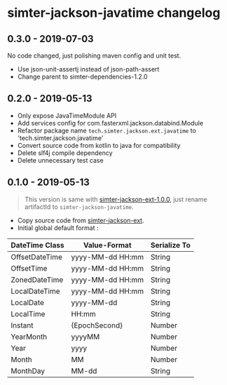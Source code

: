 # simter-jackson-javatime changelog

## 0.3.0 - 2019-07-03

No code changed, just polishing maven config and unit test.

- Use json-unit-assertj instead of json-path-assert
- Change parent to simter-dependencies-1.2.0

## 0.2.0 - 2019-05-13

- Only expose JavaTimeModule API
- Add services config for com.fasterxml.jackson.databind.Module
- Refactor package name `tech.simter.jackson.ext.javatime` to 'tech.simter.jackson.javatime'
- Convert source code from kotlin to java for compatibility
- Delete slf4j compile dependency
- Delete unnecessary test case

## 0.1.0 - 2019-05-13

> This version is same with [simter-jackson-ext-1.0.0], just rename artifactId to `simter-jackson-javatime`.

- Copy source code from [simter-jackson-ext].
- Initial global default format :

| DateTime Class | Value-Format     | Serialize To |
|----------------|------------------|--------------|
| OffsetDateTime | yyyy-MM-dd HH:mm | String       |
| OffsetTime     | yyyy-MM-dd HH:mm | String       |
| ZonedDateTime  | yyyy-MM-dd HH:mm | String       |
| LocalDateTime  | yyyy-MM-dd HH:mm | String       |
| LocalDate      | yyyy-MM-dd       | String       |
| LocalTime      | HH:mm            | String       |
| Instant        | {EpochSecond}    | Number       |
| YearMonth      | yyyyMM           | Number       |
| Year           | yyyy             | Number       |
| Month          | MM               | Number       |
| MonthDay       | MM-dd            | String       |


[simter-jackson-ext]: https://github.com/simter/simter-jackson-ext
[simter-jackson-ext-1.0.0]: https://github.com/simter/simter-jackson-ext/tree/1.0.0